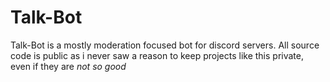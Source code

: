 # Talk-Bot
Talk-Bot is a mostly moderation focused bot for discord servers. All source code is public as i never saw a reason to keep projects like this private, even if they are _not so good_
